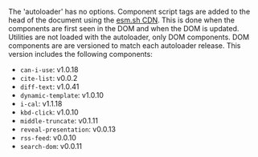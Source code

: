 The 'autoloader' has no options.
Component script tags are added to the head of the document using the [esm.sh CDN](https://esm.sh/). 
This is done when the components are first seen in the DOM and when the DOM is updated.
Utilities are not loaded with the autoloader, only DOM components.
DOM components are are versioned to match each autoloader release.
This version includes the following components:

- `can-i-use`: v1.0.18
- `cite-list`: v0.0.2
- `diff-text`: v1.0.41
- `dynamic-template`: v1.0.10
- `i-cal`: v1.1.18
- `kbd-click`: v1.0.10
- `middle-truncate`: v0.1.11
- `reveal-presentation`: v0.0.13
- `rss-feed`: v0.0.10
- `search-dom`: v0.0.11

